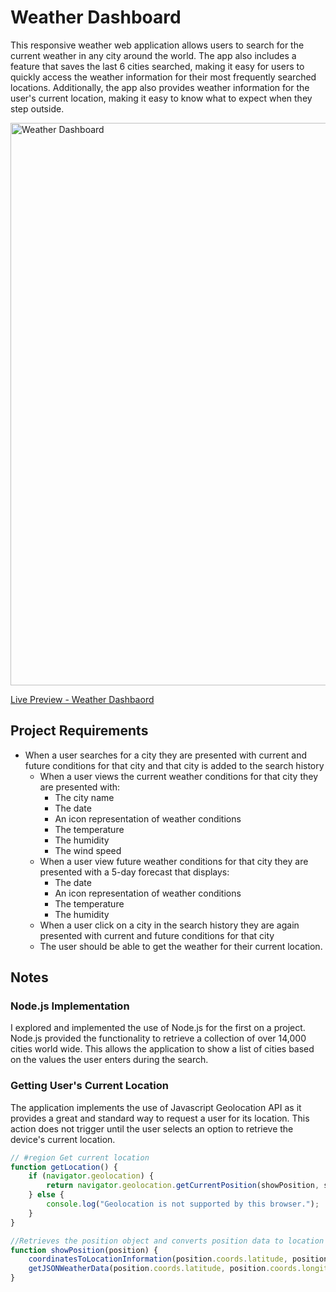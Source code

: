 # Weather Dashboard
This responsive weather web application allows users to search for the current weather in any city around the world. The app also includes a feature that saves the last 6 cities searched, making it easy for users to quickly access the weather information for their most frequently searched locations. Additionally, the app also provides weather information for the user's current location, making it easy to know what to expect when they step outside.

<img src="assets/preview/preview.gif" alt="Weather Dashboard" width="900"/>


[Live Preview - Weather Dashbaord](https://dodzikojo.github.io/Weather-Dashboard/ "Live Preview")

## Project Requirements
* When a user searches for a city they are presented with current and future conditions for that city and that city is added to the search history
  * When a user views the current weather conditions for that city they are presented with:
    * The city name
    * The date
    * An icon representation of weather conditions
    * The temperature
    * The humidity
    * The wind speed
  * When a user view future weather conditions for that city they are presented with a 5-day forecast that displays:
    * The date
    * An icon representation of weather conditions
    * The temperature
    * The humidity
  * When a user click on a city in the search history they are again presented with current and future conditions for that city
  * The user should be able to get the weather for their current location.

## Notes
### Node.js Implementation
I explored and implemented the use of Node.js for the first on a project. Node.js provided the functionality to retrieve a collection of over 14,000 cities world wide.  This allows the application to show a list of cities based on the values the user enters during the search.

### Getting User's Current Location
The application implements the use of Javascript Geolocation API as it provides a great and standard way to request a user for its location. This action does not trigger until the user selects an option to retrieve the device's current location.

```javascript
// #region Get current location
function getLocation() {
    if (navigator.geolocation) {
        return navigator.geolocation.getCurrentPosition(showPosition, showError);
    } else {
        console.log("Geolocation is not supported by this browser.");
    }
}

//Retrieves the position object and converts position data to location information.
function showPosition(position) {
    coordinatesToLocationInformation(position.coords.latitude, position.coords.longitude)
    getJSONWeatherData(position.coords.latitude, position.coords.longitude)
}
```